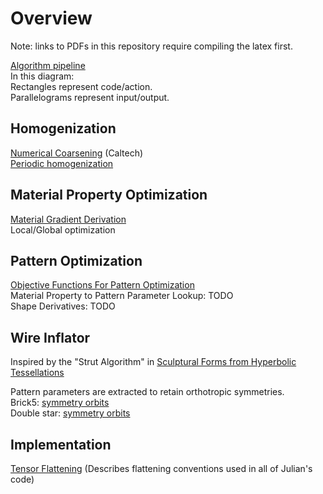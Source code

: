 Overview
==================
Note: links to PDFs in this repository require compiling the latex first.

[Algorithm pipeline](images/pipeline.png)  
In this diagram:  
Rectangles represent code/action.  
Parallelograms represent input/output.

Homogenization
--------------

[Numerical Coarsening](http://www.geometry.caltech.edu/pubs/KMOD09.pdf) (Caltech)  
[Periodic homogenization](../periodic_homogenization/periodic_homogenization.pdf)  

Material Property Optimization
------------------------------

[Material Gradient Derivation](https://dl.dropboxusercontent.com/u/29899857/material_opt.pdf)  
Local/Global optimization

Pattern Optimization
--------------------

[Objective Functions For Pattern Optimization](../pattern_optimization/objective/objective.pdf)  
Material Property to Pattern Parameter Lookup: TODO  
Shape Derivatives: TODO

Wire Inflator
-------------

Inspired by the "Strut Algorithm" in
[Sculptural Forms from Hyperbolic Tessellations](http://georgehart.com/echinoderms/hart.pdf)

Pattern parameters are extracted to retain orthotropic symmetries.  
Brick5: [symmetry orbits](https://dl.dropboxusercontent.com/u/29899857/brick5_parameters.pdf)  
Double star: [symmetry orbits](https://dl.dropboxusercontent.com/u/29899857/star_parameters.pdf)

Implementation
--------------
[Tensor Flattening](external_writeups/TensorFlattening.pdf) (Describes flattening conventions used in all of Julian's code)  
